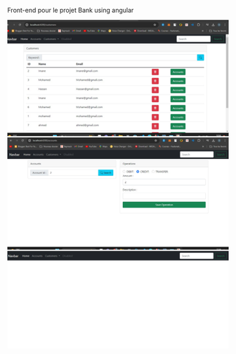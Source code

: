 Front-end pour le projet Bank using angular


<img src="images/img1.jpg" alt="">

<img src="images/img2.jpg" alt="">

<img src="images/img3.jpg" alt="">